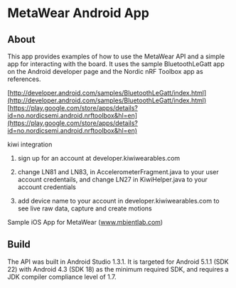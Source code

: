 # MetaWear Android App #

## About ##
This app provides examples of how to use the MetaWear API and a simple app for interacting with the board.  It uses the sample BluetoothLeGatt app on the Android developer page and the Nordic nRF Toolbox app as references.

[http://developer.android.com/samples/BluetoothLeGatt/index.html](http://developer.android.com/samples/BluetoothLeGatt/index.html)  
[https://play.google.com/store/apps/details?id=no.nordicsemi.android.nrftoolbox&hl=en](https://play.google.com/store/apps/details?id=no.nordicsemi.android.nrftoolbox&hl=en)

kiwi integration
1) sign up for an account at developer.kiwiwearables.com

2) change LN81 and LN83, in AccelerometerFragment.java to your user account credentails, and change LN27 in KiwiHelper.java to your account credentials

3) add device name to your account in developer.kiwiwearables.com to see live raw data, capture and create motions

Sample iOS App for MetaWear (www.mbientlab.com)

## Build ##
The API was built in Android Studio 1.3.1. It is targeted for Android 5.1.1 (SDK 22) with Android 4.3 (SDK 18) as the minimum required SDK, and requires a JDK compiler compliance level of 1.7.
